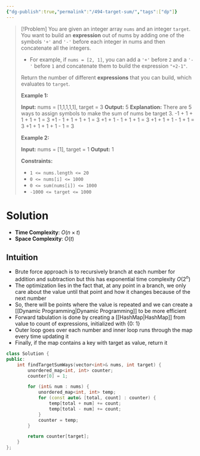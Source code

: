 ```yaml
---
{"dg-publish":true,"permalink":"/494-target-sum/","tags":["dp"]}
---
```


>[!Problem]
>You are given an integer array `nums` and an integer `target`.
> You want to build an **expression** out of nums by adding one of the symbols `'+'` and `'-'` before each integer in nums and then concatenate all the integers.
> 
> - For example, if `nums = [2, 1]`, you can add a `'+'` before `2` and a `'-'` before `1` and concatenate them to build the expression `"+2-1"`.
> 
> Return the number of different **expressions** that you can build, which evaluates to `target`.
> 
> **Example 1:**
> 
> **Input:** nums = [1,1,1,1,1], target = 3
> **Output:** 5
> **Explanation:** There are 5 ways to assign symbols to make the sum of nums be target 3.
> -1 + 1 + 1 + 1 + 1 = 3
> +1 - 1 + 1 + 1 + 1 = 3
> +1 + 1 - 1 + 1 + 1 = 3
> +1 + 1 + 1 - 1 + 1 = 3
> +1 + 1 + 1 + 1 - 1 = 3
> 
> **Example 2:**
> 
> **Input:** nums = [1], target = 1
> **Output:** 1
> 
> **Constraints:**
> 
> - `1 <= nums.length <= 20`
> - `0 <= nums[i] <= 1000`
> - `0 <= sum(nums[i]) <= 1000`
> - `-1000 <= target <= 1000`

# Solution
- **Time Complexity**: $O(n \times t)$
- **Space Complexity**: $O(t)$
## Intuition
- Brute force approach is to recursively branch at each number for addition and subtraction but this has exponential time complexity $O(2^n$)
- The optimization lies in the fact that, at any point in a branch, we only care about the value until that point and how it changes because of the next number
- So, there will be points where the value is repeated and we can create a [[Dynamic Programming\|Dynamic Programming]] to be more efficient
- Forward tabulation is done by creating a [[HashMap\|HashMap]] from value to count of expressions, initialized with {0: 1}
- Outer loop goes over each number and inner loop runs through the map every time updating it
- Finally, if the map contains a key with target as value, return it
```cpp
class Solution {
public:
    int findTargetSumWays(vector<int>& nums, int target) {
        unordered_map<int, int> counter;
        counter[0] = 1;

        for (int& num : nums) {
            unordered_map<int, int> temp;
            for (const auto& [total, count] : counter) {
                temp[total + num] += count;
                temp[total - num] += count;
            }
            counter = temp;
        }

        return counter[target];
    }
};
```